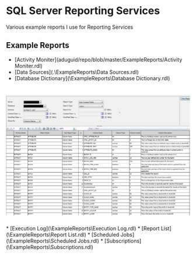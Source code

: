 # SQL Server Reporting Services
Various example reports I use for Reporting Services

## Example Reports
* [Activity Moniter](aduguid/repo/blob/master/ExampleReports/Activity Moniter.rdl)
* [Data Sources](.\ExampleReports\Data Sources.rdl)
* [Database Dictionary](\ExampleReports\Database Dictionary.rdl)
<h1 align="left">
  <img src="Images/ssrsdatadictionary.png" alt="ssrsdatadictionary" />
</h1>
* [Execution Log](\ExampleReports\Execution Log.rdl)
* [Report List](\ExampleReports\Report List.rdl)
* [Scheduled Jobs](\ExampleReports\Scheduled Jobs.rdl)
* [Subscriptions](\ExampleReports\Subscriptions.rdl)
